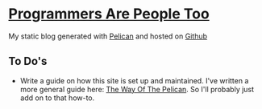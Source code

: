 [Programmers Are People Too]
============================

My static blog generated with [Pelican] and hosted on [Github]  


## To Do's

- Write a guide on how this site is set up and maintained. I've written a 
more general guide here: [The Way Of The Pelican]. So I'll probably just 
add on to that how-to.  



[Programmers Are People Too]: http://mattlebrun.com  
[Pelican]: https://github.com/getpelican/pelican  
[Github]: https://github.com  

[The Way Of The Pelican]: http://mattlebrun.com/the-way-of-the-pelican.html  
